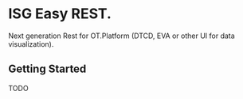 # ISG Easy REST.

Next generation Rest for OT.Platform (DTCD, EVA or other UI for data visualization).

## Getting Started

  TODO